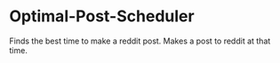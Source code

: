 # Optimal-Post-Scheduler
Finds the best time to make a reddit post. Makes a post to reddit at that time.
 
